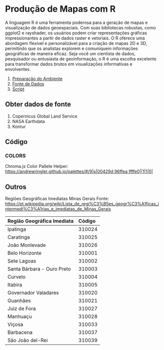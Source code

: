 # Produção de Mapas com R

A linguagem R é uma ferramenta poderosa para a geração de mapas e visualização de dados geoespaciais. Com suas bibliotecas robustas, como ggplot2 e rayshader, os usuários podem criar representações gráficas impressionantes a partir de dados raster e vetoriais. O R oferece uma abordagem flexível e personalizável para a criação de mapas 2D e 3D, permitindo que os analistas explorem e comuniquem informações geográficas de maneira eficaz. Seja você um cientista de dados, pesquisador ou entusiasta de geoinformação, o R é uma escolha excelente para transformar dados brutos em visualizações informativas e envolventes.

1. [Preparação do Ambiente](./setup.md)
2. [Fonte de Dados](./source.md)
3. [Script](./script.md)



## Obter dados de fonte

1. Copernicus Global Land Service
2. NASA Earthdata
3. Kontur

## Código


### COLORS

Chroma.js Color Pallete Helper: https://andrewringler.github.io/palettes/#/9|s|00429d,96ffea,ffffe0||1|1|0|


## Outros
Regiões Geográficas Imediatas Minas Gerais
Fonte: https://pt.wikipedia.org/wiki/Lista_de_regi%C3%B5es_geogr%C3%A1ficas_intermedi%C3%A1rias_e_imediatas_de_Minas_Gerais




Região Geográfica Imediata|Código
:---|:---
Ipatinga|310024
Caratinga|310025
João Monlevade|310026
Belo Horizonte|310001
Sete Lagoas|310002
Santa Bárbara - Ouro Preto|310003
Curvelo|310004
Itabira|310005
Governador Valadares|310020
Guanhães|310021
Juiz de Fora|310027
Manhuaçu|310028
Viçosa|310033
Barbacena|310037
São João del-Rei|310039